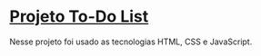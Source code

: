 # [Projeto To-Do List](https://suzimaramoura.github.io/to-do-list/)
Nesse projeto foi usado as tecnologias HTML, CSS e JavaScript.
